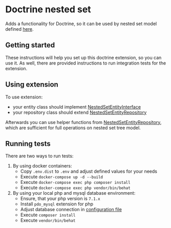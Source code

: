 # Doctrine nested set

Adds a functionality for Doctrine, so it can be used by nested set model defined 
[here](https://en.wikipedia.org/wiki/Nested_set_model).

## Getting started

These instructions will help you set up this doctrine extension, so you can use it. As well, there are provided 
instructions to run integration tests for the extension.

## Using extension

To use extension:
 - your entity class should implement [NestedSetEntityInterface](src/Entity/NestedSetEntityInterface.php)
 - your repository class should extend [NestedSetEntityRepository](src/Repository/NestedSetEntityRepository.php)

Afterwards you can use helper functions from [NestedSetEntityRepository](src/Repository/NestedSetEntityRepository.php),
which are sufficient for full operations on nested set tree model.

## Running tests

There are two ways to run tests:
1) By using docker containers:
    - Copy `.env.dist` to `.env` and adjust defined values for your needs
    - Execute `docker-compose up -d --build`
    - Execute `docker-compose exec php composer install`
    - Execute `docker-compose exec php vendor/bin/behat`
2) By using your local php and mysql database environment:
    - Ensure, that your php version is `7.1.x`
    - Install `pdo_mysql` extension for php
    - Adjust database connection in [configuration file](src/Tests/Features/Bootstrap/Resources/config/doctrine.yaml)
    - Execute `composer install`
    - Execute `vendor/bin/behat`
